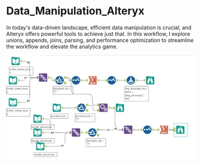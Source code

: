 # Data_Manipulation_Alteryx

In today's data-driven landscape, efficient data manipulation is crucial, and Alteryx offers powerful tools to achieve just that. In this workflow, I explore unions, appends, joins, parsing, and performance optimization to streamline the workflow and elevate the analytics game. 

![alt Text](https://github.com/DataNaija/Advanced_Data_Modeling_2_Alteryx/blob/main/Velocity_Inc.PNG)
